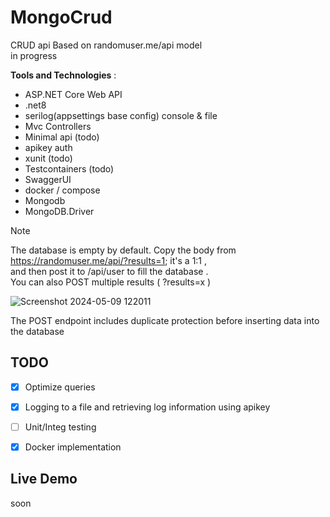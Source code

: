 
# MongoCrud
CRUD api Based on randomuser.me/api model    
in progress


**Tools and Technologies** :
- ASP.NET Core Web API
- .net8
- serilog(appsettings base config) console & file
- Mvc Controllers
- Minimal api (todo)
- apikey auth 
- xunit (todo)
- Testcontainers (todo)
- SwaggerUI
- docker / compose
- Mongodb
- MongoDB.Driver

> [!NOTE]
> The database is empty by default. Copy the body from https://randomuser.me/api/?results=1; it's a 1:1 ,   
> and then post it to /api/user to fill the database .  
> You can also POST multiple results ( ?results=x )
> 
> ![Screenshot 2024-05-09 122011](https://github.com/SognoLucido/MongoCRUD-api/assets/123832236/bdea874a-3297-4a9f-b274-3b30deec3ecb)

The POST endpoint includes duplicate protection before inserting data into the database

## TODO

- [x] Optimize queries
- [x] Logging to a file and retrieving log information using apikey
- [ ] Unit/Integ testing
- [x] Docker implementation



## Live Demo
soon
